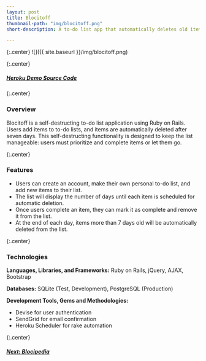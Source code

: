 ```yaml
---
layout: post
title: Blocitoff
thumbnail-path: "img/blocitoff.png"
short-description: A to-do list app that automatically deletes old items, forcing users to prioritize.

---
```


{:.center}
![]({{ site.baseurl }}/img/blocitoff.png)

{:.center}
<h5>
  <a href="https://blocitoff-rc.herokuapp.com/" class="button">
    Heroku Demo
  </a>
  <a href="https://github.com/rachelcolby11/Blocitoff" class="button">
    Source Code
    <i class="fa fa-fw fa-github"></i>
  </a>
</h5>

{:.center}
### Overview

Blocitoff is a self-destructing to-do list application using Ruby on Rails. Users add items to to-do lists, and items are automatically deleted after seven days. This self-destructing functionality is designed to keep the list manageable: users must prioritize and complete items or let them go.

{:.center}
### Features
* Users can create an account, make their own personal to-do list, and add new items to their list.
* The list will display the number of days until each item is scheduled for automatic deletion.
* Once users complete an item, they can mark it as complete and remove it from the list.
* At the end of each day, items more than 7 days old will be automatically deleted from the list.

{:.center}
### Technologies
**Languages, Libraries, and Frameworks:** Ruby on Rails, jQuery, AJAX, Bootstrap

**Databases:** SQLite (Test, Development), PostgreSQL (Production)

**Development Tools, Gems and Methodologies:** 

* Devise for user authentication
* SendGrid for email confirmation
* Heroku Scheduler for rake automation

{:.center}
<h5>
  <a href="/portfolio/3-blocipedia/" class="button next-project">
    Next: Blocipedia
    <i class="fa fa-chevron-right"></i>
  </a>
</h5>